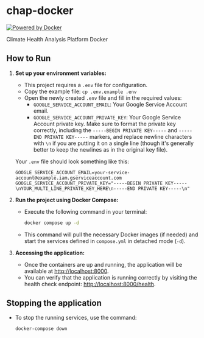 # chap-docker

[![Powered by Docker](https://img.shields.io/badge/Powered%20by-Docker-blue?style=flat-square&logo=docker)](https://www.docker.com)

Climate Health Analysis Platform Docker

## How to Run

1.  **Set up your environment variables:**

    - This project requires a `.env` file for configuration.
    - Copy the example file: `cp .env.example .env`
    - Open the newly created `.env` file and fill in the required values:
      - `GOOGLE_SERVICE_ACCOUNT_EMAIL`: Your Google Service Account email.
      - `GOOGLE_SERVICE_ACCOUNT_PRIVATE_KEY`: Your Google Service Account private key. Make sure to format the private key correctly, including the `-----BEGIN PRIVATE KEY-----` and `-----END PRIVATE KEY-----` markers, and replace newline characters with `\n` if you are putting it on a single line (though it's generally better to keep the newlines as in the original key file).

    Your `.env` file should look something like this:

    ```
    GOOGLE_SERVICE_ACCOUNT_EMAIL=your-service-account@example.iam.gserviceaccount.com
    GOOGLE_SERVICE_ACCOUNT_PRIVATE_KEY="-----BEGIN PRIVATE KEY-----\nYOUR_MULTI_LINE_PRIVATE_KEY_HERE\n-----END PRIVATE KEY-----\n"
    ```

2.  **Run the project using Docker Compose:**

    - Execute the following command in your terminal:
      ```bash
      docker compose up -d
      ```
    - This command will pull the necessary Docker images (if needed) and start the services defined in `compose.yml` in detached mode (`-d`).

3.  **Accessing the application:**
    - Once the containers are up and running, the application will be available at [http://localhost:8000](http://localhost:8000).
    - You can verify that the application is running correctly by visiting the health check endpoint: [http://localhost:8000/health](http://localhost:8000/health).

## Stopping the application

- To stop the running services, use the command:
  ```bash
  docker-compose down
  ```

